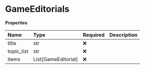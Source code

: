 # GameEditorials

**Properties**

| Name       | Type                | Required | Description |
| :--------- | :------------------ | :------- | :---------- |
| title      | str                 | ❌       |             |
| topic_list | str                 | ❌       |             |
| items      | List[GameEditorial] | ❌       |             |

<!-- This file was generated by liblab | https://liblab.com/ -->
